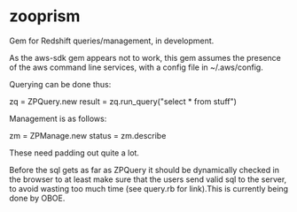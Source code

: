 zooprism
========

Gem for Redshift queries/management, in development.

As the aws-sdk gem appears not to work, this gem assumes the presence of the aws command line services, with a config file in ~/.aws/config. 

Querying can be done thus:

zq = ZPQuery.new
result = zq.run_query("select * from stuff")

Management is as follows:

zm = ZPManage.new
status = zm.describe

These need padding out quite a lot.

Before the sql gets as far as ZPQuery it should be dynamically checked in the browser to at least make sure that the users send valid sql to the server, to avoid wasting too much time (see query.rb for link).This is currently being done by OBOE.
